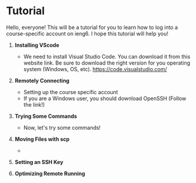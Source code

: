 # __Tutorial__

Hello, everyone! This will be a tutorial for you to learn how to log into a course-specific account on ieng6. I hope this tutorial will help you!

1. __Installing VScode__

    - We need to install Visual Studio Code. You can download it from this website link. Be sure to download the right version for you operating system (Windows, OS, etc). https://code.visualstudio.com/ 

2. __Remotely Connecting__

    - Setting up the course specific account
    - If you are a Windows user, you should download OpenSSH (Follow the link!) 

3. __Trying Some Commands__

    - Now, let's try some commands!

4. __Moving Files with scp__

    - 
5. __Setting an SSH Key__
6. __Optimizing Remote Running__